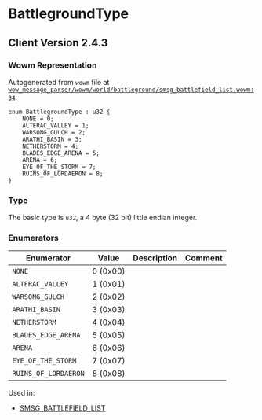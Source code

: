 # BattlegroundType

## Client Version 2.4.3

### Wowm Representation

Autogenerated from `wowm` file at [`wow_message_parser/wowm/world/battleground/smsg_battlefield_list.wowm:34`](https://github.com/gtker/wow_messages/tree/main/wow_message_parser/wowm/world/battleground/smsg_battlefield_list.wowm#L34).

```rust,ignore
enum BattlegroundType : u32 {
    NONE = 0;
    ALTERAC_VALLEY = 1;
    WARSONG_GULCH = 2;
    ARATHI_BASIN = 3;
    NETHERSTORM = 4;
    BLADES_EDGE_ARENA = 5;
    ARENA = 6;
    EYE_OF_THE_STORM = 7;
    RUINS_OF_LORDAERON = 8;
}
```
### Type
The basic type is `u32`, a 4 byte (32 bit) little endian integer.
### Enumerators
| Enumerator | Value  | Description | Comment |
| --------- | -------- | ----------- | ------- |
| `NONE` | 0 (0x00) |  |  |
| `ALTERAC_VALLEY` | 1 (0x01) |  |  |
| `WARSONG_GULCH` | 2 (0x02) |  |  |
| `ARATHI_BASIN` | 3 (0x03) |  |  |
| `NETHERSTORM` | 4 (0x04) |  |  |
| `BLADES_EDGE_ARENA` | 5 (0x05) |  |  |
| `ARENA` | 6 (0x06) |  |  |
| `EYE_OF_THE_STORM` | 7 (0x07) |  |  |
| `RUINS_OF_LORDAERON` | 8 (0x08) |  |  |

Used in:
* [SMSG_BATTLEFIELD_LIST](smsg_battlefield_list.md)

